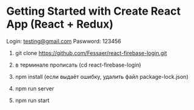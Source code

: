 # Getting Started with Create React App (React + Redux)

Login: testing@gmail.com
Paswword: 123456

1) git clone https://github.com/Fessaer/react-firebase-login.git

2) в терминале прописать (cd react-firebase-login)

3) npm install (если выдаёт ошибку, удалить файл package-lock.json)

4) npm run server

5) npm run start
